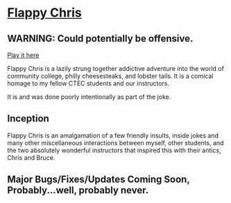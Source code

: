# [Flappy Chris](http://kennygscott.github.io/flappy-chris/)
## WARNING: Could potentially be offensive.
[Play it here](http://kennygscott.github.io/flappy-chris/)

Flappy Chris is a lazily strung together addictive adventure into the world of community college, philly cheesesteaks, and lobster tails. It is a comical homage to my fellow CTEC students and our instructors. 

It is and was done poorly intentionally as part of the joke.

## Inception

Flappy Chris is an amalgamation of a few friendly insults, inside jokes and many other miscellaneous interactions between myself, other students, and the two absolutely wonderful instructors that inspired this with their antics, Chris and Bruce. 

## Major Bugs/Fixes/Updates Coming Soon, Probably...well, probably never.

 

